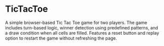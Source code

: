 # TicTacToe
A simple browser-based Tic Tac Toe game for two players. The game includes turn-based logic, winner detection using predefined patterns, and a draw condition when all cells are filled. Features a reset button and replay option to restart the game without refreshing the page.
